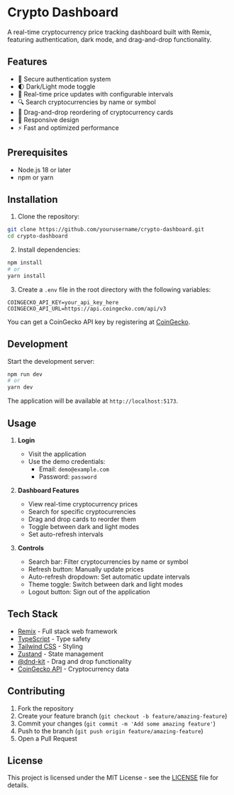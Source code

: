 # Crypto Dashboard

A real-time cryptocurrency price tracking dashboard built with Remix, featuring authentication, dark mode, and drag-and-drop functionality.

## Features

- 🔐 Secure authentication system
- 🌓 Dark/Light mode toggle
- 🔄 Real-time price updates with configurable intervals
- 🔍 Search cryptocurrencies by name or symbol
- 🎯 Drag-and-drop reordering of cryptocurrency cards
- 📱 Responsive design
- ⚡ Fast and optimized performance

## Prerequisites

- Node.js 18 or later
- npm or yarn

## Installation

1. Clone the repository:
```bash
git clone https://github.com/yourusername/crypto-dashboard.git
cd crypto-dashboard
```

2. Install dependencies:
```bash
npm install
# or
yarn install
```

3. Create a `.env` file in the root directory with the following variables:
```env
COINGECKO_API_KEY=your_api_key_here
COINGECKO_API_URL=https://api.coingecko.com/api/v3
```

You can get a CoinGecko API key by registering at [CoinGecko](https://www.coingecko.com/api/pricing).

## Development

Start the development server:
```bash
npm run dev
# or
yarn dev
```

The application will be available at `http://localhost:5173`.

## Usage

1. **Login**
   - Visit the application
   - Use the demo credentials:
     - Email: `demo@example.com`
     - Password: `password`

2. **Dashboard Features**
   - View real-time cryptocurrency prices
   - Search for specific cryptocurrencies
   - Drag and drop cards to reorder them
   - Toggle between dark and light modes
   - Set auto-refresh intervals

3. **Controls**
   - Search bar: Filter cryptocurrencies by name or symbol
   - Refresh button: Manually update prices
   - Auto-refresh dropdown: Set automatic update intervals
   - Theme toggle: Switch between dark and light modes
   - Logout button: Sign out of the application

## Tech Stack

- [Remix](https://remix.run/) - Full stack web framework
- [TypeScript](https://www.typescriptlang.org/) - Type safety
- [Tailwind CSS](https://tailwindcss.com/) - Styling
- [Zustand](https://github.com/pmndrs/zustand) - State management
- [@dnd-kit](https://dnd-kit.com/) - Drag and drop functionality
- [CoinGecko API](https://www.coingecko.com/api/documentation) - Cryptocurrency data

## Contributing

1. Fork the repository
2. Create your feature branch (`git checkout -b feature/amazing-feature`)
3. Commit your changes (`git commit -m 'Add some amazing feature'`)
4. Push to the branch (`git push origin feature/amazing-feature`)
5. Open a Pull Request

## License

This project is licensed under the MIT License - see the [LICENSE](LICENSE) file for details.
